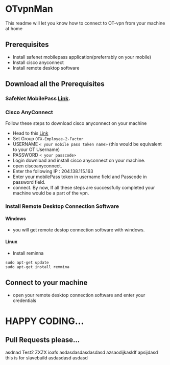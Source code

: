 # OTvpnMan
This readme will let you know how to connect to OT-vpn from your machine at home

## Prerequisites
- Install safenet mobilepass application(preferrably on your mobile)
- Install cisco anyconnect
- Install remote desktop software

## Download all the Prerequisites
### SafeNet MobilePass [Link](https://play.google.com/store/apps/details?id=securecomputing.devices.android.controller).
### Cisco AnyConnect 
Follow these steps to download cisco anyconnect on your machine
- Head to this [Link](https://vpn-wl.opentext.com)
- Set Group `OTX-Employee-2-Factor`
- USERNAME `< your mobile pass token name>` (this would be equivalent to your OT Username)
- PASSWORD `< your passcode>`
- Login
download and install cisco anyconnect on your machine.
- open ciscoanyconnect.
- Enter the following IP : 204.138.115.163
- Enter your mobilePass token in username field and Passcode in password field.
- connect.
By now, If all these steps are successfully completed your machine would be a part of the vpn.
### Install Remote Desktop Connection Software
#### Windows
- you will get remote destop connection software with windows.
#### Linux
- Install reminna 

```
sudo apt-get update
sudo apt-get install remmina
```

## Connect to your machine
- open your remote desktop connection software and enter your credentials 

# HAPPY CODING...

## Pull Requests please...


asdnad
Test2
ZXZX
ioafs
asdasdasdasdasdasd
azsaodijkasldf
apsijdasd
this is for slavebuild
asdasdasd
asdasd

